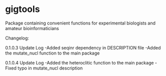 # gigtools
Package containing convenient functions for experimental biologists and amateur bioinformaticians


Changelog:

0.1.0.3 Update Log
-Added seqinr dependency in DESCRIPTION file
-Added the mutate_nucl function to the main package


0.1.0.4 Update Log
-Added the heteroclitic function to the main package
-Fixed typo in mutate_nucl description
